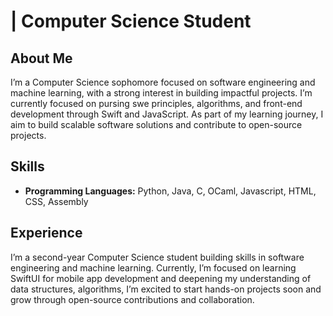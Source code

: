 # <Salman Zahir> | Computer Science Student

## About Me
I’m a Computer Science sophomore focused on software engineering and machine learning, with a strong interest in building impactful projects. I’m currently focused on pursing swe principles, algorithms, and front-end development through Swift and JavaScript. As part of my learning journey, I aim to build scalable software solutions and contribute to open-source projects.

## Skills
- **Programming Languages:** Python, Java, C, OCaml, Javascript, HTML, CSS, Assembly

## Experience
I’m a second-year Computer Science student building skills in software engineering and machine learning. Currently, I’m focused on learning SwiftUI for mobile app development and deepening my understanding of data structures, algorithms, I’m excited to start hands-on projects soon and grow through open-source contributions and collaboration.
<!---
salzahir/salzahir is a ✨ special ✨ repository because its `README.md` (this file) appears on your GitHub profile.
You can click the Preview link to take a look at your changes.
--->
